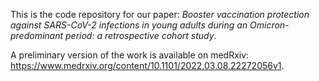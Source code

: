 This is the code repository for our paper: *Booster vaccination protection against SARS-CoV-2 infections in young adults during an Omicron-predominant period: a retrospective cohort study*. 

A preliminary version of the work is available on medRxiv: https://www.medrxiv.org/content/10.1101/2022.03.08.22272056v1.
